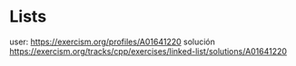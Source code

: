 # Lists
user: https://exercism.org/profiles/A01641220
solución
https://exercism.org/tracks/cpp/exercises/linked-list/solutions/A01641220
